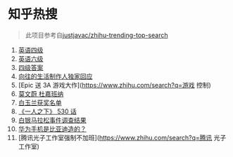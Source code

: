 # 知乎热搜

> 此项目参考自[justjavac/zhihu-trending-top-search](https://github.com/justjavac/zhihu-trending-top-search/blob/main/utils.ts)

<!-- BEGIN -->
  <!-- 最后更新时间:Sat Jun 12 2021 05:13:10 GMT+0000 (Coordinated Universal Time) -->
  1. [英语四级](https://www.zhihu.com/search?q=英语四级)
1. [英语六级](https://www.zhihu.com/search?q=英语六级)
1. [四级答案](https://www.zhihu.com/search?q=四级答案)
1. [向往的生活制作人独家回应](https://www.zhihu.com/search?q=向往的生活)
1. [Epic 送 3A 游戏大作](https://www.zhihu.com/search?q=游戏 控制)
1. [莫文蔚 杜嘉班纳](https://www.zhihu.com/search?q=莫文蔚)
1. [白玉兰获奖名单](https://www.zhihu.com/search?q=白玉兰)
1. [《一人之下》 530 话](https://www.zhihu.com/search?q=一人之下)
1. [白银马拉松事件调查结果](https://www.zhihu.com/search?q=甘肃白银马拉松)
1. [华为手机是比亚迪造的？](https://www.zhihu.com/search?q=华为手机)
1. [腾讯光子工作室强制不加班](https://www.zhihu.com/search?q=腾讯 光子工作室)
  <!-- END -->